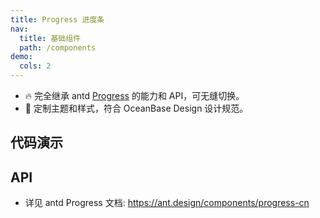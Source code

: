 ```yaml
---
title: Progress 进度条
nav:
  title: 基础组件
  path: /components
demo:
  cols: 2
---
```


- 🔥 完全继承 antd [Progress](https://ant.design/components/progress-cn) 的能力和 API，可无缝切换。
- 💄 定制主题和样式，符合 OceanBase Design 设计规范。

## 代码演示

<!-- prettier-ignore -->
<code src="./demo/line.tsx" title="进度条"></code>
<code src="./demo/circle.tsx" title="圆形进度条"></code>
<code src="./demo/steps.tsx" title="步骤进度条"></code>
<code src="./demo/circle-steps.tsx" title="圆形步骤进度条"></code>
<code src="./demo/cicle-micro.tsx" title="圆形小型进度条" description="当圆形进度条 `width <= 20` 的时候，进度信息会以 Tooltip 的形式展示。"></code>

## API

- 详见 antd Progress 文档: https://ant.design/components/progress-cn
